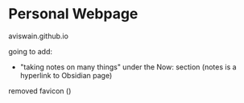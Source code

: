 # Personal Webpage
aviswain.github.io

going to add:
- "taking notes on many things" under the Now: section (notes is a hyperlink to Obsidian page)

removed favicon 
(<link rel="icon" type="image/png" href="/favicon.png"/>)
